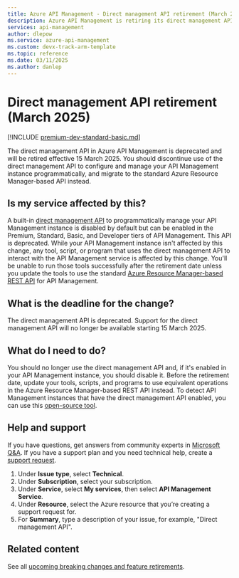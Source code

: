```yaml
---
title: Azure API Management - Direct management API retirement (March 2025)
description: Azure API Management is retiring its direct management API as of March 2025. Use the Azure Resource Manager-based API instead.
services: api-management
author: dlepow
ms.service: azure-api-management
ms.custom: devx-track-arm-template
ms.topic: reference
ms.date: 03/11/2025
ms.author: danlep
---
```


# Direct management API retirement (March 2025)

[!INCLUDE [premium-dev-standard-basic.md](../../../includes/api-management-availability-premium-dev-standard-basic.md)]

The direct management API in Azure API Management is deprecated and will be retired effective 15 March 2025. You should discontinue use of the direct management API to configure and manage your API Management instance programmatically, and migrate to the standard Azure Resource Manager-based API instead.

## Is my service affected by this?

A built-in [direct management API](/rest/api/apimanagement/apimanagementrest/api-management-rest) to programmatically manage your API Management instance is disabled by default but can be enabled in the Premium, Standard, Basic, and Developer tiers of API Management. This API is deprecated. While your API Management instance isn't affected by this change, any tool, script, or program that uses the direct management API to interact with the API Management service is affected by this change. You'll be unable to run those tools successfully after the retirement date unless you update the tools to use the standard [Azure Resource Manager-based REST API](/rest/api/apimanagement) for API Management.

## What is the deadline for the change?

The direct management API is deprecated. Support for the direct management API will no longer be available starting 15 March 2025.

## What do I need to do?

You should no longer use the direct management API and, if it's enabled in your API Management instance, you should disable it. Before the retirement date, update your tools, scripts, and programs to use equivalent operations in the Azure Resource Manager-based REST API instead. To detect API Management instances that have the direct management API enabled, you can use this [open-source tool](https://github.com/simonkurtz-MSFT/api-management-discover-direct-management-api-status/blob/main/apim-direct-management-api-statistics.sh).

## Help and support

If you have questions, get answers from community experts in [Microsoft Q&A](/answers). If you have a support plan and you need technical help, create a [support request](https://portal.azure.com/#view/Microsoft_Azure_Support/HelpAndSupportBlade/~/overview).

1. Under **Issue type**, select **Technical**.  
1. Under **Subscription**, select your subscription.  
1. Under **Service**, select **My services**, then select **API Management Service**. 
1. Under **Resource**, select the Azure resource that you’re creating a support request for.  
1. For **Summary**, type a description of your issue, for example, "Direct management API". 

## Related content

See all [upcoming breaking changes and feature retirements](overview.md).
